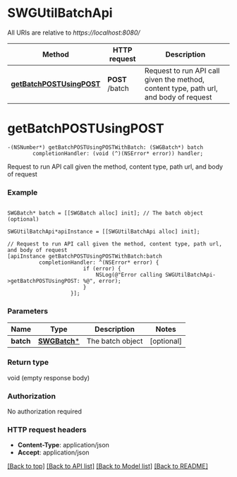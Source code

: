 # SWGUtilBatchApi

All URIs are relative to *https://localhost:8080/*

Method | HTTP request | Description
------------- | ------------- | -------------
[**getBatchPOSTUsingPOST**](SWGUtilBatchApi.md#getbatchpostusingpost) | **POST** /batch | Request to run API call given the method, content type, path url, and body of request


# **getBatchPOSTUsingPOST**
```objc
-(NSNumber*) getBatchPOSTUsingPOSTWithBatch: (SWGBatch*) batch
        completionHandler: (void (^)(NSError* error)) handler;
```

Request to run API call given the method, content type, path url, and body of request

### Example 
```objc

SWGBatch* batch = [[SWGBatch alloc] init]; // The batch object (optional)

SWGUtilBatchApi*apiInstance = [[SWGUtilBatchApi alloc] init];

// Request to run API call given the method, content type, path url, and body of request
[apiInstance getBatchPOSTUsingPOSTWithBatch:batch
          completionHandler: ^(NSError* error) {
                        if (error) {
                            NSLog(@"Error calling SWGUtilBatchApi->getBatchPOSTUsingPOST: %@", error);
                        }
                    }];
```

### Parameters

Name | Type | Description  | Notes
------------- | ------------- | ------------- | -------------
 **batch** | [**SWGBatch***](SWGBatch*.md)| The batch object | [optional] 

### Return type

void (empty response body)

### Authorization

No authorization required

### HTTP request headers

 - **Content-Type**: application/json
 - **Accept**: application/json

[[Back to top]](#) [[Back to API list]](../README.md#documentation-for-api-endpoints) [[Back to Model list]](../README.md#documentation-for-models) [[Back to README]](../README.md)

